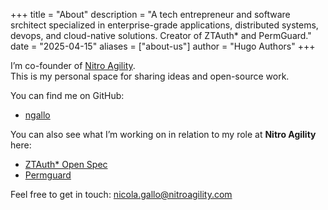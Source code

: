 +++
title = "About"
description = "A tech entrepreneur and software srchitect specialized in enterprise-grade applications, distributed systems, devops, and cloud-native solutions. Creator of ZTAuth* and PermGuard."
date = "2025-04-15"
aliases = ["about-us"]
author = "Hugo Authors"
+++

I’m co-founder of [Nitro Agility](https://www.nitroagility.com).  
This is my personal space for sharing ideas and open-source work.

You can find me on GitHub:

- <a href="https://github.com/ngallo" target="_blank" rel="noopener noreferrer">ngallo</a>

You can also see what I’m working on in relation to my role at **Nitro Agility** here:  

- <a href="https://spec.ztauthstar.com/" target="_blank" rel="noopener noreferrer">ZTAuth* Open Spec</a>  
- <a href="https://www.permguard.com" target="_blank" rel="noopener noreferrer">Permguard</a>

Feel free to get in touch: [nicola.gallo@nitroagility.com](mailto:nicola.gallo@nitroagility.com)
